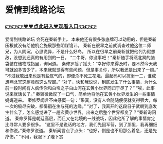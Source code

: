 # 爱情到线路论坛

### <a href="https://github.com/xinfue/dunp/issues/2">👉👉👉♥♥点此进入♥观看入口👈👉👉</a>

爱情到线路论坛
会死在秦斩手上。
    本来他还有很多张底牌可以动用的，但是秦斩压根就没有给他机会施展那些阴谋诡计。
    秦斩在很早之前就调查过他这位二师兄，为人阴沉，心思诡异，不是什么好鸟。
    所以在很早之前秦斩就把他列为假想敌，没想到还真的有用到的一日。
    “二牛哥，你没事吧！”秦斩随手将燕北冥的脑袋装在储物戒指里，询问道。
    秦修罗摇了摇头：“幸好你来得及时，要不然今天我可就凶多吉少了，本来我就觉得有些问题，但是事关你，所以我还是出来了一趟。”
    “不过我敢出来也是有些底气的，即便杀不死三花境，最起码可以抗衡一二，谁成想燕北冥这厮竟然这么卑鄙。”
    “对了，快和我说说，到底发生了什么事情，为什么前一段时间有人疯传你和白帝之子白山河在玄黄小世界同归于尽了？”
    “唉，此事说来就话长了。”
    秦斩微微叹了一口气，简单地将他在玄黄小世界发生的一些事情娓娓道来。
    秦修罗闻言不由感慨一句：“果真，没有人会随随便便就变得强大，每一次的极尽突破，都徘徊在生与死的边缘。”
    “对了，我离开的这段日子武朝到底发生什么了，怎么感觉进了一趟玄黄小世界，出来之后整个世界都变了？”秦斩询问道。
    秦修罗算是朝廷高层，而且又在北境的一线战场，因此他所了解的事情肯定比寻常人要多很多。
    “这里不是说话的地方，我们先回军营，到了那里，我再细细和你说。”秦修罗说道。
    秦斩闻言点了点头：“也好，倒是也不用那么着急，还是先疗伤。”
    “不用，我服下了陛下赏
